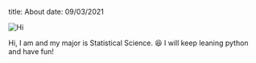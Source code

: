 title: About
date: 09/03/2021

![Hi][cute_cat]

Hi, I am <GaojiaXu> and my major is Statistical Science. 😆 I will keep leaning python and have fun!

[cute_cat]: {static}/images/cat1.jpg
